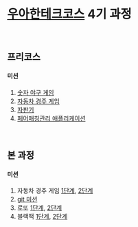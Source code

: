 # [우아한테크코스](https://woowacourse.github.io) 4기 과정
<br>

## 프리코스 

#### 미션 
1. [숫자 야구 게임](https://github.com/seong-wooo/java-baseball-precourse/tree/seongwoo)
2. [자동차 경주 게임](https://github.com/seong-wooo/java-racingcar-precourse/tree/seongwoo)
3. [자판기](https://github.com/seong-wooo/java-vendingmachine-precourse/tree/seongwoo)
4. [페어매칭관리 애플리케이션](https://github.com/seong-wooo/java-pairmatching-precourse/tree/seongwoo)
<br>

## 본 과정

#### 미션
1. 자동차 경주 게임 [1단계](https://github.com/woowacourse/java-racingcar/pull/272), [2단계](https://github.com/woowacourse/java-racingcar/pull/347)
2. [git 미션](https://github.com/seong-wooo/git-mission)
3. 로또 [1단계](https://github.com/woowacourse/java-lotto/pull/340), [2단계](https://github.com/woowacourse/java-lotto/pull/422)
4. 블랙잭 [1단계](https://github.com/woowacourse/java-blackjack/pull/238), [2단계](https://github.com/woowacourse/java-blackjack/pull/345)

